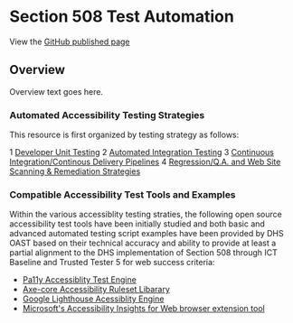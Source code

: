 # Section 508 Test Automation

View the [GitHub published page](https://akingkci.github.io/Playbook-Automation/)


## Overview
Overview text goes here.   

### Automated Accessibility Testing Strategies
This resource is first organized by testing strategy as follows:  

1 [Developer Unit Testing](https:// )
2 [Automated Integration Testing]( )
3 [Continuous Integration/Continous Delivery Pipelines](https:// )
4 [Regression/Q.A. and Web Site Scanning & Remediation Strategies](https:// )  

### Compatible Accessibility Test Tools and Examples
Within the various accessiblity testing straties, the following open source accessibility test tools have been initially studied and both basic and advanced automated testing script examples have been provided by DHS OAST based on their technical accuracy and ability to provide at least a partial alignment to the DHS implementation of Section 508 through ICT Baseline and Trusted Tester 5 for web success criteria:  

* [Pa11y Accessiblity Test Engine](https://github.com/akingkci/508-Test-Automation/tree/master/examples/pa11y)
* [Axe-core Accessibility Ruleset Libarary](https://github.com/akingkci/508-Test-Automation/tree/master/examples/axe-core)
* [Google Lighthouse Acessiblity Engine](https://github.com/akingkci/508-Test-Automation/tree/master/examples/lighthouse)
* [Microsoft's Accessibility Insights for Web browser extension tool](https://github.com/akingkci/508-Test-Automation/tree/master/examples/lighthouse)
